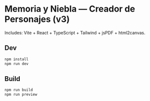 # Memoria y Niebla — Creador de Personajes (v3)

Includes: Vite + React + TypeScript + Tailwind + jsPDF + html2canvas.

## Dev

```bash
npm install
npm run dev
```

## Build

```bash
npm run build
npm run preview
```
